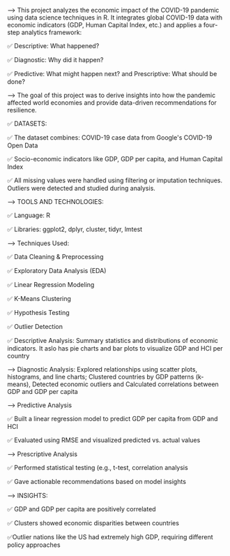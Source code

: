 --> This project analyzes the economic impact of the COVID-19 pandemic using data science techniques in R. It integrates global COVID-19 data with economic indicators (GDP, Human Capital Index, etc.) and applies a four-step analytics framework:

✅ Descriptive: What happened?

✅ Diagnostic: Why did it happen?

✅ Predictive: What might happen next? and Prescriptive: What should be done?

--> The goal of this project was to derive insights into how the pandemic affected world economies and provide data-driven recommendations for resilience.

✅ DATASETS:

✅ The dataset combines: COVID-19 case data from Google's COVID-19 Open Data

✅ Socio-economic indicators like GDP, GDP per capita, and Human Capital Index

✅ All missing values were handled using filtering or imputation techniques. Outliers were detected and studied during analysis.

--> TOOLS AND TECHNOLOGIES:

✅ Language: R

✅ Libraries: ggplot2, dplyr, cluster, tidyr, lmtest

--> Techniques Used:

✅ Data Cleaning & Preprocessing

✅ Exploratory Data Analysis (EDA)

✅ Linear Regression Modeling

✅ K-Means Clustering

✅ Hypothesis Testing

✅ Outlier Detection

✅ Descriptive Analysis: Summary statistics and distributions of economic indicators. It aslo has pie charts and bar plots to visualize GDP and HCI per country

--> Diagnostic Analysis: Explored relationships using scatter plots, histograms, and line charts; Clustered countries by GDP patterns (k-means), Detected economic outliers and Calculated correlations between GDP and GDP per capita

--> Predictive Analysis

✅ Built a linear regression model to predict GDP per capita from GDP and HCI

✅ Evaluated using RMSE and visualized predicted vs. actual values

--> Prescriptive Analysis

✅ Performed statistical testing (e.g., t-test, correlation analysis

✅ Gave actionable recommendations based on model insights

--> INSIGHTS:

✅ GDP and GDP per capita are positively correlated

✅ Clusters showed economic disparities between countries

✅Outlier nations like the US had extremely high GDP, requiring different policy approaches
